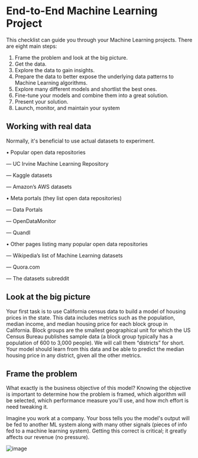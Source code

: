 # End-to-End Machine Learning Project

This checklist can guide you through your Machine Learning projects. There are eight main steps:

1. Frame the problem and look at the big picture.
2. Get the data.
3. Explore the data to gain insights.
4. Prepare the data to better expose the underlying data patterns to Machine Learning algorithms.
5. Explore many different models and shortlist the best ones.
6. Fine-tune your models and combine them into a great solution.
7. Present your solution.
8. Launch, monitor, and maintain your system

## Working with real data

Normally, it's beneficial to use actual datasets to experiment.

• Popular open data repositories

— UC Irvine Machine Learning Repository

— Kaggle datasets

— Amazon’s AWS datasets

• Meta portals (they list open data repositories)

— Data Portals

— OpenDataMonitor

— Quandl

• Other pages listing many popular open data repositories

— Wikipedia’s list of Machine Learning datasets

— Quora.com

— The datasets subreddit

## Look at the big picture

Your first task is to use California census data to build a model of housing prices in the state. This data includes metrics such as the population, median income, and median housing price for each block group in California. Block groups are the smallest geographical unit for which the US Census Bureau publishes sample data (a block group typically has a population of 600 to 3,000 people). We will call them “districts” for short. Your model should learn from this data and be able to predict the median housing price in any district, given all the other metrics.

## Frame the problem

What exactly is the business objective of this model? Knowing the objective is important to determine how the problem is framed, which algorithm will be selected, which performance measure you'll use, and how mch effort is need tweaking it.

Imagine you work at a company. Your boss tells you the model's output will be fed to another ML system along with many other signals (pieces of info fed to a machine learning system). Getting this correct is critical; it greatly affects our revenue (no pressure).

![image](https://github.com/user-attachments/assets/7ed64c2c-684e-4a8a-89a5-14791a244756)

